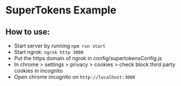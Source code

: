 # SuperTokens Example

## How to use:

-   Start server by running `npm run start`
-   Start ngrok: `ngrok http 3000`
-   Put the https domain of ngrok in config/supertokensConfig.js
-   In chrome > settings > privacy > cookies > check block third party cookies in incognito
-   Open chrome incognito on `http://localhost:3000`
